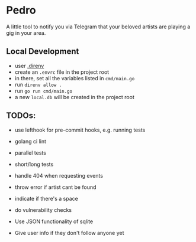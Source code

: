 # Pedro

A little tool to notify you via Telegram that your beloved artists are playing a gig in your
area.

## Local Development

- user [.direnv](https://github.com/direnv/direnv)
- create an `.envrc` file in the project root
- in there, set all the variables listed in `cmd/main.go`
- run `direnv allow .`
- run `go run cmd/main.go`
- a new `local.db` will be created in the project root

## TODOs:

- use lefthook for pre-commit hooks, e.g. running tests
- golang ci lint
- parallel tests
- short/long tests

- handle 404 when requesting events
- throw error if artist cant be found
- indicate if there's a space
- do vulnerability checks
- Use JSON functionality of sqlite
- Give user info if they don't follow anyone yet